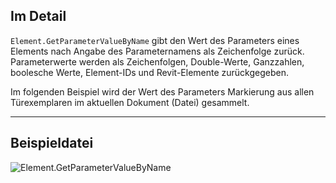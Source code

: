 ## Im Detail
`Element.GetParameterValueByName` gibt den Wert des Parameters eines Elements nach Angabe des Parameternamens als Zeichenfolge zurück. Parameterwerte werden als Zeichenfolgen, Double-Werte, Ganzzahlen, boolesche Werte, Element-IDs und Revit-Elemente zurückgegeben.

Im folgenden Beispiel wird der Wert des Parameters Markierung aus allen Türexemplaren im aktuellen Dokument (Datei) gesammelt.
___
## Beispieldatei

![Element.GetParameterValueByName](./Revit.Elements.Element.GetParameterValueByName_img.jpg)
